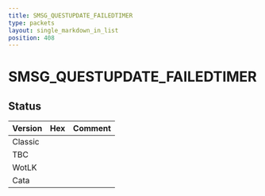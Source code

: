 ```yaml
---
title: SMSG_QUESTUPDATE_FAILEDTIMER
type: packets
layout: single_markdown_in_list
position: 408
---
```


# SMSG_QUESTUPDATE_FAILEDTIMER

## Status

Version | Hex | Comment
---------- | ---------- | ---------- 
Classic |  |  
TBC |  |  
WotLK |  |  
Cata |  |  
